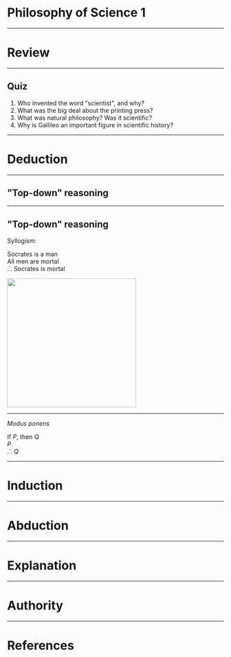 # Philosophy of Science 1

---

# Review

---

## Quiz

1. Who invented the word "scientist", and why?
2. What was the big deal about the printing press?
3. What was natural philosophy? Was it scientific?
4. Why is Gallileo an important figure in scientific history?



---

# Deduction

---

## "Top-down" reasoning

---

## "Top-down" reasoning

<div id = "left_border">

Syllogism:

Socrates is a man  
All men are mortal  
.˙. Socrates is mortal

</div>



<div id = "right">

<img src="https://upload.wikimedia.org/wikipedia/commons/thumb/b/bc/Socrate_du_Louvre.jpg/440px-Socrate_du_Louvre.jpg" width="300"/>

</div>

---




 <div id = "left_border_small">

_Modus ponens_

If _P_, then _Q_  
_P_.  
.˙. _Q_

</div>

<div id = "right_border_small">


</div>

---

# Induction

---

# Abduction

---

# Explanation

---

# Authority

---

# References

